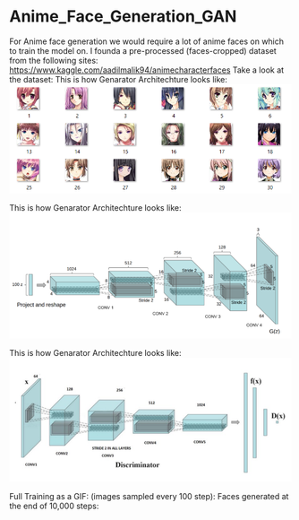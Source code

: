 # Anime_Face_Generation_GAN

For Anime face generation we would require a lot of anime faces on which to train the model on.
I founda a pre-processed (faces-cropped) dataset from the following sites:
https://www.kaggle.com/aadilmalik94/animecharacterfaces
Take a look at the dataset:
This is how Genarator Architechture looks like:
![](https://github.com/bharatdhyani13/Anime_Face_Generation_GAN/blob/master/images/2.PNG)

This is how Genarator Architechture looks like:
![](https://github.com/bharatdhyani13/Anime_Face_Generation_GAN/blob/master/images/1.PNG)

This is how Genarator Architechture looks like:
![](https://github.com/bharatdhyani13/Anime_Face_Generation_GAN/blob/master/images/3.PNG)


Full Training as a GIF: (images sampled every 100 step):
Faces generated at the end of 10,000 steps:
